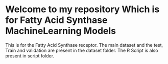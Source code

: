 # Welcome to my repository Which is for Fatty Acid Synthase MachineLearning Models 
This is for the Fatty Acid Synthase receptor. The main dataset and the test, Train and validation are present in the dataset folder.
The R Script is also present in script folder.

 
